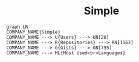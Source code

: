 <h1 align="center">Simple</h1>

```mermaid
graph LR
COMPANY_NAME{Simple}
COMPANY_NAME ---> U{Users} ---> UN[28]
COMPANY_NAME ---> R{Repositories} ---> RN[1162]
COMPANY_NAME ---> G{Gists} ---> GN[795]
COMPANY_NAME ---> ML{Most Used<br>Languages}
```
